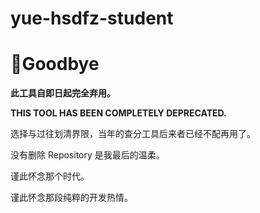 # yue-hsdfz-student

# 👋Goodbye

**此工具自即日起完全弃用。**

**THIS TOOL HAS BEEN COMPLETELY DEPRECATED.**

选择与过往划清界限，当年的查分工具后来者已经不配再用了。

没有删除 Repository 是我最后的温柔。

谨此怀念那个时代。

谨此怀念那段纯粹的开发热情。